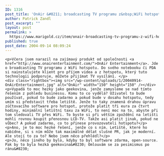 ```yaml
---
ID: 1316
post_title: 'OnAir &#8211; broadcasting TV programu z&nbsp;WiFi hotspotu'
author: Patrick Zandl
post_excerpt: ""
layout: post
permalink: >
  https://www.marigold.cz/item/onair-broadcasting-tv-programu-z-wifi-hotspotu
published: true
post_date: 2004-09-14 08:09:24
---
```

	<p>Včera jsem narazil na zajímavý produkt od společnosti <a href="http://www.onairentertainment.com/">OnAir Entertainment</a>. Jde o broadcasting TV programu z WiFi hotspotu. Do svého notebooku či PDA si nainstalujete klient pro příjem videa a z hotspotu, který tuto technologii podporuje, můžete přijímat TV vysílání. </p>
	<div class="rightbox"><img src="/wp-content/uploads/1/20040914-OnAirEntertainment.jpg" alt="OnAir" width="150" height="150" /></div>
	<p>Vypadá to moc hezky jako geekovina, jenže zamysleme se nad tímto řešením z pohledu businessu. Komu to co vydělá? Uživatel to bude používat, pokud to bude zadarmo a pokud bude v dosahu hotspotu, tedy umím si představit třeba letiště. Jenže to taky znamená drahou úpravu zúčtovacího software pro hotspot, protože platit tři eura za čtvrt hodiny, minimální letištní taxu za WiFi, to není moc na to, abyste při tom sledovali TV přes WiFi. To byste si při větším zpoždění na letišti mohli rovnou koupit přenosnou LCD-TV. Takže asi platit jinak, pokud ne vůbec? A pokud zadarmo, co to přinese provozovateli hotspotu?</p>
	<p>Ano, je to moc hezké řešení, jenže co s ním. Letiště, které ho nabídne, si s ním může tak maximálně dělat slušné PR, jak je moderní. Ale stojí to za to? Nebo jsem něco přehlédl?</p>
	<p>Jo, něco jiného by bylo, kdyby to byl software zdarma, open-source. Pak by to byla hezká geekovina&#8230; Omlouvám se za pesimismus po ránu&#8230;
</p>